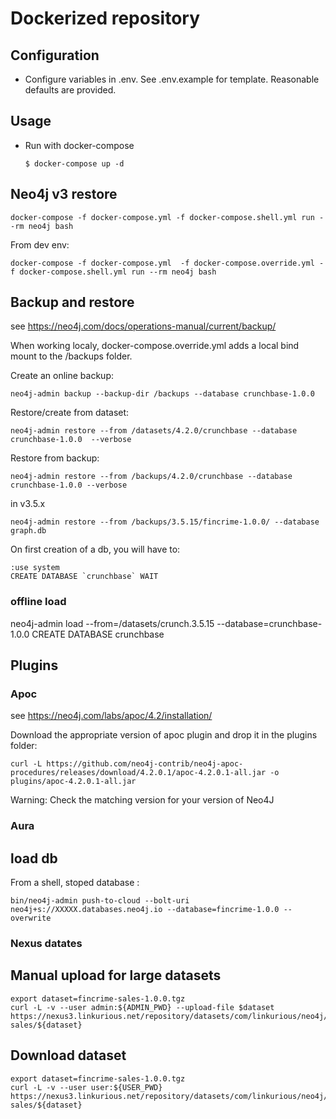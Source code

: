 # Dockerized repository

## Configuration
  - Configure variables in .env. See .env.example for template.
Reasonable defaults are provided.

## Usage
  - Run with docker-compose
    ```
    $ docker-compose up -d
    ```
## Neo4j v3 restore
```
docker-compose -f docker-compose.yml -f docker-compose.shell.yml run --rm neo4j bash
```
From dev env:
```
docker-compose -f docker-compose.yml  -f docker-compose.override.yml -f docker-compose.shell.yml run --rm neo4j bash
```

## Backup and restore
see https://neo4j.com/docs/operations-manual/current/backup/

When working localy, docker-compose.override.yml adds a local bind mount to the /backups folder.


Create an online backup:
```
neo4j-admin backup --backup-dir /backups --database crunchbase-1.0.0
```

Restore/create from dataset:
```
neo4j-admin restore --from /datasets/4.2.0/crunchbase --database crunchbase-1.0.0  --verbose
```

Restore from backup:
```
neo4j-admin restore --from /backups/4.2.0/crunchbase --database crunchbase-1.0.0 --verbose
```
in v3.5.x
```
neo4j-admin restore --from /backups/3.5.15/fincrime-1.0.0/ --database graph.db
```

On first creation of a db, you will have to:
```
:use system
CREATE DATABASE `crunchbase` WAIT
```

### offline load
neo4j-admin load --from=/datasets/crunch.3.5.15  --database=crunchbase-1.0.0
CREATE DATABASE crunchbase

## Plugins
### Apoc
see https://neo4j.com/labs/apoc/4.2/installation/

Download the appropriate version of apoc plugin and drop it in the plugins folder:
```
curl -L https://github.com/neo4j-contrib/neo4j-apoc-procedures/releases/download/4.2.0.1/apoc-4.2.0.1-all.jar -o plugins/apoc-4.2.0.1-all.jar
```
Warning: Check the matching version for your version of Neo4J

### Aura
## load db
From a shell, stoped database :
```
bin/neo4j-admin push-to-cloud --bolt-uri neo4j+s://XXXXX.databases.neo4j.io --database=fincrime-1.0.0 --overwrite
```

### Nexus datates


## Manual upload for large datasets
```
export dataset=fincrime-sales-1.0.0.tgz
curl -L -v --user admin:${ADMIN_PWD} --upload-file $dataset https://nexus3.linkurious.net/repository/datasets/com/linkurious/neo4j/4.2.4/fincrime-sales/${dataset}
```
## Download dataset
```
export dataset=fincrime-sales-1.0.0.tgz
curl -L -v --user user:${USER_PWD} https://nexus3.linkurious.net/repository/datasets/com/linkurious/neo4j/4.2.4/fincrime-sales/${dataset}
```

